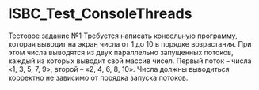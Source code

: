 # ISBC_Test_ConsoleThreads
Тестовое задание №1
Требуется написать консольную программу, которая выводит на экран числа от 1 до 10 в порядке возрастания. При этом числа выводятся из двух параллельно запущенных потоков, каждый из которых выводит свой массив чисел. Первый поток – числа «1, 3, 5, 7, 9», второй – «2, 4, 6, 8, 10». Числа должны выводиться корректно не зависимо от порядка запуска потоков.

